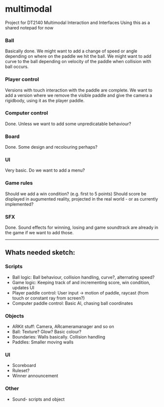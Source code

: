 # multimodal
Project for DT2140  Multimodal Interaction and Interfaces
Using this as a shared notepad for now

### Ball
Basically done. 
We might want to add a change of speed or angle depending on where on the paddle we hit the ball.
We might want to add curve to the ball depending on velocity of the paddle when collision with ball occurs.

### Player control
Versions with touch interaction with the paddle are complete.
We want to add a version where we remove the visible paddle and give the camera a rigidbody, using it as the player paddle.

### Computer control
Done.
Unless we want to add some unpredicatable behaviour?

### Board
Done. 
Some design and recolouring perhaps?

### UI
Very basic.
Do we want to add a menu?

### Game rules
Should we add a win condition? (e.g. first to 5 points)
Should score be displayed in augumented reality, projected in the real world - or as currently implemented?

### SFX
Done.
Sound effects for winning, losing and game soundtrack are already in the game if we want to add those.


---------

## Whats needed sketch:

### Scripts
* Ball logic: Ball behaviour, collision handling, curve?, alternating speed?
* Game logic: Keeping track of and incrementing score, win condition, updates UI
* Player paddle control: User input -> motion of paddle, raycast (from touch or constant ray from screen?)
* Computer paddle control: Basic AI, chasing ball coordinates

### Objects
* ARKit stuff: Camera, ARcameramanager and so on
* Ball: Texture? Glow? Basic colour?
* Boundaries: Walls basically. Collision handling
* Paddles: Smaller moving walls

### UI
* Scoreboard
* Ruleset?
* Winner announcement 

### Other
* Sound- scripts and object

